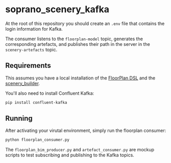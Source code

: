 # soprano_scenery_kafka

At the root of this repository you should create an `.env` file that contains the login information for Kafka.

The consumer listens to the `floorplan-model` topic, generates the corresponding artefacts, and publishes their path in the server in the `scenery-artefacts` topic.

## Requirements

This assumes you have a local installation of the [FloorPlan DSL]() and the [scenery_builder]().

You'll also need to install Confluent Kafka:

```bash
pip install confluent-kafka

```

## Running 

After activating your virutal environment, simply run the floorplan consumer:

```bash
python floorplan_consumer.py
```

The `floorplan_bim_producer.py` and `artefact_consumer.py` are mockup scripts to test subscribing and publishing to the Kafka topics.
